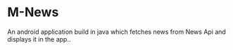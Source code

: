 # M-News
An android application build in java which fetches news from News Api and displays it in the app..
